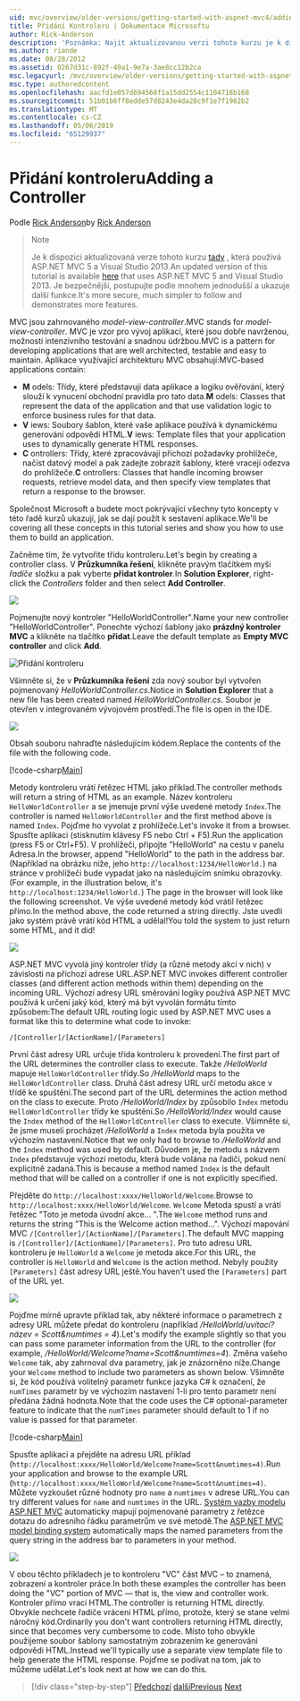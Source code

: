 ```yaml
---
uid: mvc/overview/older-versions/getting-started-with-aspnet-mvc4/adding-a-controller
title: Přidání Kontroleru | Dokumentace Microsoftu
author: Rick-Anderson
description: 'Poznámka: Najít aktualizovanou verzi tohoto kurzu je k dispozici tady, která používá ASP.NET MVC 5 a Visual Studio 2013. Je bezpečnější, sledovat a ukázka mnohem jednodušší...'
ms.author: riande
ms.date: 08/28/2012
ms.assetid: 0267d31c-892f-49a1-9e7a-3ae8cc12b2ca
msc.legacyurl: /mvc/overview/older-versions/getting-started-with-aspnet-mvc4/adding-a-controller
msc.type: authoredcontent
ms.openlocfilehash: aacfd1e057d694568f1a15dd2554c1104718b168
ms.sourcegitcommit: 51b01b6ff8edde57d8243e4da28c9f1e7f1962b2
ms.translationtype: MT
ms.contentlocale: cs-CZ
ms.lasthandoff: 05/06/2019
ms.locfileid: "65129937"
---
```

# <a name="adding-a-controller"></a><span data-ttu-id="27ace-104">Přidání kontroleru</span><span class="sxs-lookup"><span data-stu-id="27ace-104">Adding a Controller</span></span>

<span data-ttu-id="27ace-105">Podle [Rick Anderson]((https://twitter.com/RickAndMSFT))</span><span class="sxs-lookup"><span data-stu-id="27ace-105">by [Rick Anderson]((https://twitter.com/RickAndMSFT))</span></span>

> > [!NOTE]
> > <span data-ttu-id="27ace-106">Je k dispozici aktualizovaná verze tohoto kurzu [tady](../../getting-started/introduction/getting-started.md) , která používá ASP.NET MVC 5 a Visual Studio 2013.</span><span class="sxs-lookup"><span data-stu-id="27ace-106">An updated version of this tutorial is available [here](../../getting-started/introduction/getting-started.md) that uses ASP.NET MVC 5 and Visual Studio 2013.</span></span> <span data-ttu-id="27ace-107">Je bezpečnější, postupujte podle mnohem jednodušší a ukazuje další funkce.</span><span class="sxs-lookup"><span data-stu-id="27ace-107">It's more secure, much simpler to follow and demonstrates more features.</span></span>

<span data-ttu-id="27ace-108">MVC jsou zahrnovaného *model-view-controller*.</span><span class="sxs-lookup"><span data-stu-id="27ace-108">MVC stands for *model-view-controller*.</span></span> <span data-ttu-id="27ace-109">MVC je vzor pro vývoj aplikací, které jsou dobře navrženou, možností intenzivního testování a snadnou údržbou.</span><span class="sxs-lookup"><span data-stu-id="27ace-109">MVC is a pattern for developing applications that are well architected, testable and easy to maintain.</span></span> <span data-ttu-id="27ace-110">Aplikace využívající architekturu MVC obsahují:</span><span class="sxs-lookup"><span data-stu-id="27ace-110">MVC-based applications contain:</span></span>

- <span data-ttu-id="27ace-111">**M** odels: Třídy, které představují data aplikace a logiku ověřování, který slouží k vynucení obchodní pravidla pro tato data.</span><span class="sxs-lookup"><span data-stu-id="27ace-111">**M** odels: Classes that represent the data of the application and that use validation logic to enforce business rules for that data.</span></span>
- <span data-ttu-id="27ace-112">**V** iews: Soubory šablon, které vaše aplikace používá k dynamickému generování odpovědi HTML.</span><span class="sxs-lookup"><span data-stu-id="27ace-112">**V** iews: Template files that your application uses to dynamically generate HTML responses.</span></span>
- <span data-ttu-id="27ace-113">**C** ontrollers: Třídy, které zpracovávají příchozí požadavky prohlížeče, načíst datový model a pak zadejte zobrazit šablony, které vracejí odezva do prohlížeče.</span><span class="sxs-lookup"><span data-stu-id="27ace-113">**C** ontrollers: Classes that handle incoming browser requests, retrieve model data, and then specify view templates that return a response to the browser.</span></span>

<span data-ttu-id="27ace-114">Společnost Microsoft a budete moct pokrývající všechny tyto koncepty v této řadě kurzů ukazují, jak se dají použít k sestavení aplikace.</span><span class="sxs-lookup"><span data-stu-id="27ace-114">We'll be covering all these concepts in this tutorial series and show you how to use them to build an application.</span></span>

<span data-ttu-id="27ace-115">Začněme tím, že vytvoříte třídu kontroleru.</span><span class="sxs-lookup"><span data-stu-id="27ace-115">Let's begin by creating a controller class.</span></span> <span data-ttu-id="27ace-116">V **Průzkumníka řešení**, klikněte pravým tlačítkem myši *řadiče* složku a pak vyberte **přidat kontroler**.</span><span class="sxs-lookup"><span data-stu-id="27ace-116">In **Solution Explorer**, right-click the *Controllers* folder and then select **Add Controller**.</span></span>

![](adding-a-controller/_static/image1.png)

<span data-ttu-id="27ace-117">Pojmenujte nový kontroler &quot;HelloWorldController&quot;.</span><span class="sxs-lookup"><span data-stu-id="27ace-117">Name your new controller &quot;HelloWorldController&quot;.</span></span> <span data-ttu-id="27ace-118">Ponechte výchozí šablony jako **prázdný kontroler MVC** a klikněte na tlačítko **přidat**.</span><span class="sxs-lookup"><span data-stu-id="27ace-118">Leave the default template as **Empty MVC controller** and click **Add**.</span></span>

![Přidání kontroleru](adding-a-controller/_static/image2.png)

<span data-ttu-id="27ace-120">Všimněte si, že v **Průzkumníka řešení** zda nový soubor byl vytvořen pojmenovaný *HelloWorldController.cs*.</span><span class="sxs-lookup"><span data-stu-id="27ace-120">Notice in **Solution Explorer** that a new file has been created named *HelloWorldController.cs*.</span></span> <span data-ttu-id="27ace-121">Soubor je otevřen v integrovaném vývojovém prostředí.</span><span class="sxs-lookup"><span data-stu-id="27ace-121">The file is open in the IDE.</span></span>

![](adding-a-controller/_static/image3.png)

<span data-ttu-id="27ace-122">Obsah souboru nahraďte následujícím kódem.</span><span class="sxs-lookup"><span data-stu-id="27ace-122">Replace the contents of the file with the following code.</span></span>

[!code-csharp[Main](adding-a-controller/samples/sample1.cs)]

<span data-ttu-id="27ace-123">Metody kontroleru vrátí řetězec HTML jako příklad.</span><span class="sxs-lookup"><span data-stu-id="27ace-123">The controller methods will return a string of HTML as an example.</span></span> <span data-ttu-id="27ace-124">Název kontroleru `HelloWorldController` a se jmenuje první výše uvedené metody `Index`.</span><span class="sxs-lookup"><span data-stu-id="27ace-124">The controller is named `HelloWorldController` and the first method above is named `Index`.</span></span> <span data-ttu-id="27ace-125">Pojďme ho vyvolat z prohlížeče.</span><span class="sxs-lookup"><span data-stu-id="27ace-125">Let's invoke it from a browser.</span></span> <span data-ttu-id="27ace-126">Spusťte aplikaci (stisknutím klávesy F5 nebo Ctrl + F5).</span><span class="sxs-lookup"><span data-stu-id="27ace-126">Run the application (press F5 or Ctrl+F5).</span></span> <span data-ttu-id="27ace-127">V prohlížeči, připojte &quot;HelloWorld&quot; na cestu v panelu Adresa.</span><span class="sxs-lookup"><span data-stu-id="27ace-127">In the browser, append &quot;HelloWorld&quot; to the path in the address bar.</span></span> <span data-ttu-id="27ace-128">(Například na obrázku níže, jeho `http://localhost:1234/HelloWorld.`) na stránce v prohlížeči bude vypadat jako na následujícím snímku obrazovky.</span><span class="sxs-lookup"><span data-stu-id="27ace-128">(For example, in the illustration below, it's `http://localhost:1234/HelloWorld.`) The page in the browser will look like the following screenshot.</span></span> <span data-ttu-id="27ace-129">Ve výše uvedené metody kód vrátil řetězec přímo.</span><span class="sxs-lookup"><span data-stu-id="27ace-129">In the method above, the code returned a string directly.</span></span> <span data-ttu-id="27ace-130">Jste uvedli jako systém právě vrátí kód HTML a udělal!</span><span class="sxs-lookup"><span data-stu-id="27ace-130">You told the system to just return some HTML, and it did!</span></span>

![](adding-a-controller/_static/image4.png)

<span data-ttu-id="27ace-131">ASP.NET MVC vyvolá jiný kontroler třídy (a různé metody akcí v nich) v závislosti na příchozí adrese URL.</span><span class="sxs-lookup"><span data-stu-id="27ace-131">ASP.NET MVC invokes different controller classes (and different action methods within them) depending on the incoming URL.</span></span> <span data-ttu-id="27ace-132">Výchozí adresy URL směrování logiky používá ASP.NET MVC používá k určení jaký kód, který má být vyvolán formátu tímto způsobem:</span><span class="sxs-lookup"><span data-stu-id="27ace-132">The default URL routing logic used by ASP.NET MVC uses a format like this to determine what code to invoke:</span></span>

`/[Controller]/[ActionName]/[Parameters]`

<span data-ttu-id="27ace-133">První část adresy URL určuje třída kontroleru k provedení.</span><span class="sxs-lookup"><span data-stu-id="27ace-133">The first part of the URL determines the controller class to execute.</span></span> <span data-ttu-id="27ace-134">Takže */HelloWorld* mapuje `HelloWorldController` třídy.</span><span class="sxs-lookup"><span data-stu-id="27ace-134">So */HelloWorld* maps to the `HelloWorldController` class.</span></span> <span data-ttu-id="27ace-135">Druhá část adresy URL určí metodu akce v třídě ke spuštění.</span><span class="sxs-lookup"><span data-stu-id="27ace-135">The second part of the URL determines the action method on the class to execute.</span></span> <span data-ttu-id="27ace-136">Proto */HelloWorld/Index* by způsobilo `Index` metodu `HelloWorldController` třídy ke spuštění.</span><span class="sxs-lookup"><span data-stu-id="27ace-136">So */HelloWorld/Index* would cause the `Index` method of the `HelloWorldController` class to execute.</span></span> <span data-ttu-id="27ace-137">Všimněte si, že jsme museli procházet */HelloWorld* a `Index` metoda byla použita ve výchozím nastavení.</span><span class="sxs-lookup"><span data-stu-id="27ace-137">Notice that we only had to browse to */HelloWorld* and the `Index` method was used by default.</span></span> <span data-ttu-id="27ace-138">Důvodem je, že metodu s názvem `Index` představuje výchozí metodu, která bude volána na řadiči, pokud není explicitně zadaná.</span><span class="sxs-lookup"><span data-stu-id="27ace-138">This is because a method named `Index` is the default method that will be called on a controller if one is not explicitly specified.</span></span>

<span data-ttu-id="27ace-139">Přejděte do `http://localhost:xxxx/HelloWorld/Welcome`.</span><span class="sxs-lookup"><span data-stu-id="27ace-139">Browse to `http://localhost:xxxx/HelloWorld/Welcome`.</span></span> <span data-ttu-id="27ace-140">`Welcome` Metoda spustí a vrátí řetězec &quot;Toto je metoda úvodní akce... &quot;.</span><span class="sxs-lookup"><span data-stu-id="27ace-140">The `Welcome` method runs and returns the string &quot;This is the Welcome action method...&quot;.</span></span> <span data-ttu-id="27ace-141">Výchozí mapování MVC `/[Controller]/[ActionName]/[Parameters]`.</span><span class="sxs-lookup"><span data-stu-id="27ace-141">The default MVC mapping is `/[Controller]/[ActionName]/[Parameters]`.</span></span> <span data-ttu-id="27ace-142">Pro tuto adresu URL kontroleru je `HelloWorld` a `Welcome` je metoda akce.</span><span class="sxs-lookup"><span data-stu-id="27ace-142">For this URL, the controller is `HelloWorld` and `Welcome` is the action method.</span></span> <span data-ttu-id="27ace-143">Nebyly použity `[Parameters]` část adresy URL ještě.</span><span class="sxs-lookup"><span data-stu-id="27ace-143">You haven't used the `[Parameters]` part of the URL yet.</span></span>

![](adding-a-controller/_static/image5.png)

<span data-ttu-id="27ace-144">Pojďme mírně upravte příklad tak, aby některé informace o parametrech z adresy URL můžete předat do kontroleru (například */HelloWorld/uvítací? název = Scott&amp;numtimes = 4*).</span><span class="sxs-lookup"><span data-stu-id="27ace-144">Let's modify the example slightly so that you can pass some parameter information from the URL to the controller (for example, */HelloWorld/Welcome?name=Scott&amp;numtimes=4*).</span></span> <span data-ttu-id="27ace-145">Změna vašeho `Welcome` tak, aby zahrnoval dva parametry, jak je znázorněno níže.</span><span class="sxs-lookup"><span data-stu-id="27ace-145">Change your `Welcome` method to include two parameters as shown below.</span></span> <span data-ttu-id="27ace-146">Všimněte si, že kód používá volitelný parametr funkce jazyka C# k označení, že `numTimes` parametr by ve výchozím nastavení 1-li pro tento parametr není předána žádná hodnota.</span><span class="sxs-lookup"><span data-stu-id="27ace-146">Note that the code uses the C# optional-parameter feature to indicate that the `numTimes` parameter should default to 1 if no value is passed for that parameter.</span></span>

[!code-csharp[Main](adding-a-controller/samples/sample2.cs)]

<span data-ttu-id="27ace-147">Spusťte aplikaci a přejděte na adresu URL příklad (`http://localhost:xxxx/HelloWorld/Welcome?name=Scott&numtimes=4)`.</span><span class="sxs-lookup"><span data-stu-id="27ace-147">Run your application and browse to the example URL (`http://localhost:xxxx/HelloWorld/Welcome?name=Scott&numtimes=4)`.</span></span> <span data-ttu-id="27ace-148">Můžete vyzkoušet různé hodnoty pro `name` a `numtimes` v adrese URL.</span><span class="sxs-lookup"><span data-stu-id="27ace-148">You can try different values for `name` and `numtimes` in the URL.</span></span> <span data-ttu-id="27ace-149">[Systém vazby modelu ASP.NET MVC](http://odetocode.com/Blogs/scott/archive/2009/04/27/6-tips-for-asp-net-mvc-model-binding.aspx) automaticky mapují pojmenované parametry z řetězce dotazu do adresního řádku parametrům ve své metodě.</span><span class="sxs-lookup"><span data-stu-id="27ace-149">The [ASP.NET MVC model binding system](http://odetocode.com/Blogs/scott/archive/2009/04/27/6-tips-for-asp-net-mvc-model-binding.aspx) automatically maps the named parameters from the query string in the address bar to parameters in your method.</span></span>

![](adding-a-controller/_static/image6.png)

<span data-ttu-id="27ace-150">V obou těchto příkladech je to kontroleru &quot;VC&quot; část MVC – to znamená, zobrazení a kontroler práce.</span><span class="sxs-lookup"><span data-stu-id="27ace-150">In both these examples the controller has been doing the &quot;VC&quot; portion of MVC — that is, the view and controller work.</span></span> <span data-ttu-id="27ace-151">Kontroler přímo vrací HTML.</span><span class="sxs-lookup"><span data-stu-id="27ace-151">The controller is returning HTML directly.</span></span> <span data-ttu-id="27ace-152">Obvykle nechcete řadiče vrácení HTML přímo, protože, který se stane velmi náročný kód.</span><span class="sxs-lookup"><span data-stu-id="27ace-152">Ordinarily you don't want controllers returning HTML directly, since that becomes very cumbersome to code.</span></span> <span data-ttu-id="27ace-153">Místo toho obvykle použijeme soubor šablony samostatným zobrazením ke generování odpovědi HTML.</span><span class="sxs-lookup"><span data-stu-id="27ace-153">Instead we'll typically use a separate view template file to help generate the HTML response.</span></span> <span data-ttu-id="27ace-154">Pojďme se podívat na tom, jak to můžeme udělat.</span><span class="sxs-lookup"><span data-stu-id="27ace-154">Let's look next at how we can do this.</span></span>

> [!div class="step-by-step"]
> <span data-ttu-id="27ace-155">[Předchozí](intro-to-aspnet-mvc-4.md)
> [další](adding-a-view.md)</span><span class="sxs-lookup"><span data-stu-id="27ace-155">[Previous](intro-to-aspnet-mvc-4.md)
[Next](adding-a-view.md)</span></span>
